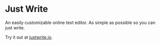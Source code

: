 # Just Write

An easily customizable online text editor. As simple as possible so you can just write.

Try it out at [justwrite.io](https://justwrite.io).
